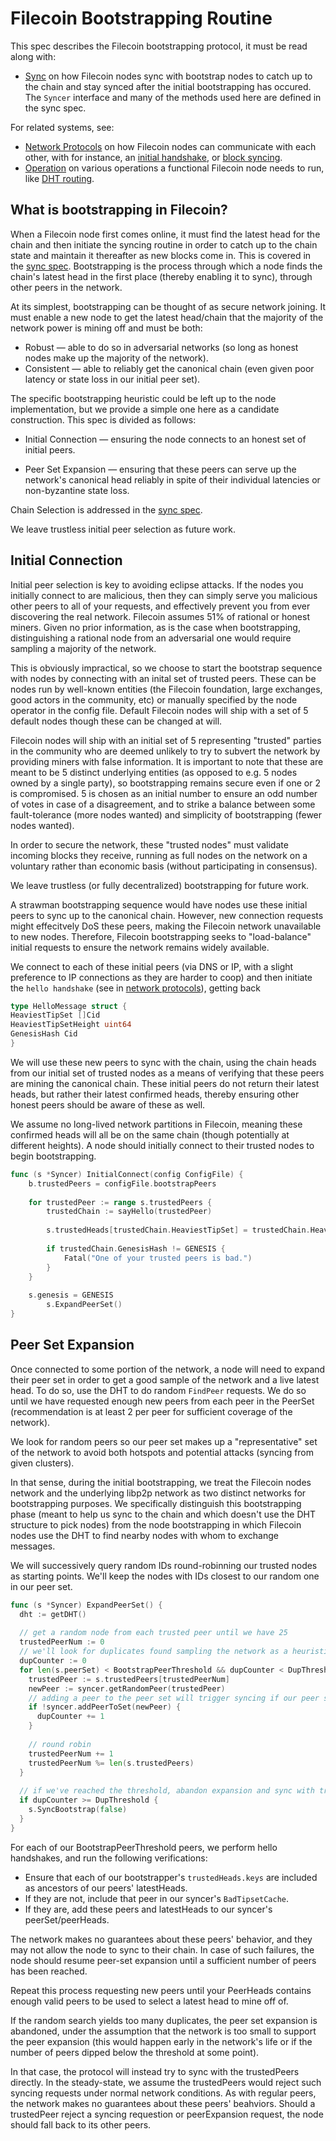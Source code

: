 # Filecoin Bootstrapping Routine

This spec describes the Filecoin bootstrapping protocol, it must be read along with:

- [Sync](sync.md) on how Filecoin nodes sync with bootstrap nodes to catch up to the chain and stay synced after the initial bootstrapping has occured. The `Syncer` interface and many of the methods used here are defined in the sync spec.

For related systems, see:

- [Network Protocols](./network-protocols.md) on how Filecoin nodes can communicate with each other, with for instance, an [initial handshake](./network-protocols.md#hello-handshake), or [block syncing](./network-protocols.md#blocksync).
- [Operation](./operation.md) on various operations a functional Filecoin node needs to run, like [DHT routing](./operation.md#dht-for-peer-routing.md).

## What is bootstrapping in Filecoin?

When a Filecoin node first comes online, it must find the latest head for the chain and then initiate the syncing routine in order to catch up to the chain state and maintain it thereafter as new blocks come in. This is covered in the [sync spec](./sync.md). Bootstrapping is the process through which a node finds the chain's latest head in the first place (thereby enabling it to sync), through other peers in the network.

At its simplest, bootstrapping can be thought of as secure network joining. It must enable a new node to get the latest head/chain that the majority of the network power is mining off and must be both:

- Robust — able to do so in adversarial networks (so long as honest nodes make up the majority of the network).
- Consistent — able to reliably get the canonical chain (even given poor latency or state loss in our initial peer set).

The specific bootstrapping heuristic could be left up to the node implementation, but we provide a simple one here as a candidate construction. This spec is divided as follows:

- Initial Connection — ensuring the node connects to an honest set of initial peers.

- Peer Set Expansion — ensuring that these peers can serve up the network's canonical head reliably in spite of their individual latencies or non-byzantine state loss.


Chain Selection is addressed in the [sync spec](./sync.md).

We leave trustless initial peer selection as future work.

## Initial Connection

Initial peer selection is key to avoiding eclipse attacks. If the nodes you initially connect to are malicious, then they can simply serve you malicious other peers to all of your requests, and effectively prevent you from ever discovering the real network. Filecoin assumes 51% of rational or honest miners. Given no prior information, as is the case when bootstrapping, distinguishing a rational node from an adversarial one would require sampling a majority of the network.

This is obviously impractical, so we choose to start the bootstrap sequence with nodes by connecting with an inital set of trusted peers. These can be nodes run by well-known entities (the Filecoin foundation, large exchanges, good actors in the community, etc) or manually specified by the node operator in the config file. Default Filecoin nodes will ship with a set of 5 default nodes though these can be changed at will.

Filecoin nodes will ship with an initial set of 5 representing "trusted" parties in the community who are deemed unlikely to try to subvert the network by providing miners with false information. It is important to note that these are meant to be 5 distinct underlying entities (as opposed to e.g. 5 nodes owned by a single party), so bootstrapping remains secure even if one or 2 is compromised. 5 is chosen as an initial number to ensure an odd number of votes in case of a disagreement, and to strike a balance between some fault-tolerance (more nodes wanted) and simplicity of bootstrapping (fewer nodes wanted).

In order to secure the network, these "trusted nodes" must validate incoming blocks they receive, running as full nodes  on the network on a voluntary rather than economic basis (without participating in consensus).

We leave trustless (or fully decentralized) bootstrapping for future work.

A strawman bootstrapping sequence would have nodes use these initial peers to sync up to the canonical chain. However, new connection requests might effecitvely DoS these peers, making the Filecoin network unavailable to new nodes. Therefore, Filecoin bootstrapping seeks to "load-balance" initial requests to ensure the network remains widely available.

We connect to each of these initial peers (via DNS or IP, with a slight preference to IP connections as they are harder to coop) and then initiate the `hello handshake` (see in [network protocols](./network-protocols.md#hello-handshake)), getting back

```go
type HelloMessage struct {
HeaviestTipSet []Cid
HeaviestTipSetHeight uint64
GenesisHash Cid
}
```

We will use these new peers to sync with the chain, using the chain heads from our initial set of trusted nodes as a means of verifying that these peers are mining the canonical chain. These initial peers do not return their latest heads, but rather their latest confirmed heads, thereby ensuring other honest peers should be aware of these as well.

We assume no long-lived network partitions in Filecoin, meaning these confirmed heads will all be on the same chain (though potentially at different heights). A node should initially connect to their trusted nodes to begin bootstrapping.

```go
func (s *Syncer) InitialConnect(config ConfigFile) {
    b.trustedPeers = configFile.bootstrapPeers
    
    for trustedPeer := range s.trustedPeers {
        trustedChain := sayHello(trustedPeer)
        
        s.trustedHeads[trustedChain.HeaviestTipSet] = trustedChain.HeaviestTipSetHeight
    		
        if trustedChain.GenesisHash != GENESIS {
            Fatal("One of your trusted peers is bad.")
        }        
    }
    
    s.genesis = GENESIS
 		s.ExpandPeerSet()
}
```



## Peer Set Expansion

Once connected to some portion of the network, a node will need to expand their peer set in order to get a good sample of the network and a live latest head. To do so, use the DHT to do random `FindPeer` requests. We do so until we have requested enough new peers from each peer in the PeerSet (recommendation is at least 2 per peer for sufficient coverage of the network).

We look for random peers so our peer set makes up a "representative" set of the network to avoid both hotspots and potential attacks (syncing from given clusters).

In that sense, during the initial bootstrapping, we treat the Filecoin nodes network and the underlying libp2p network as two distinct networks for bootstrapping purposes. We specifically distinguish this bootstrapping phase (meant to help us sync to the chain and which doesn't use the DHT structure to pick nodes) from the node bootstrapping in which Filecoin nodes use the DHT to find nearby nodes with whom to exchange messages.

We will successively query random IDs round-robinning our trusted nodes as starting points. We'll keep the nodes with IDs closest to our random one in our peer set.

```go
func (s *Syncer) ExpandPeerSet() {
  dht := getDHT()
  
  // get a random node from each trusted peer until we have 25
  trustedPeerNum := 0
  // we'll look for duplicates found sampling the network as a heuristic for interrupting the search if the network is too small
  dupCounter := 0
  for len(s.peerSet) < BootstrapPeerThreshold && dupCounter < DupThreshold {
    trustedPeer := s.trustedPeers[trustedPeerNum]
   	newPeer := syncer.getRandomPeer(trustedPeer)
    // adding a peer to the peer set will trigger syncing if our peer set has grown over the threshold
    if !syncer.addPeerToSet(newPeer) {
      dupCounter += 1
    }
    
    // round robin
    trustedPeerNum += 1
    trustedPeerNum %= len(s.trustedPeers)
  }
  
  // if we've reached the threshold, abandon expansion and sync with trusted heads instead
  if dupCounter >= DupThreshold {
    s.SyncBootstrap(false)
  }
}
```

For each of our BootstrapPeerThreshold peers, we perform hello handshakes, and run the following verifications:

- Ensure that each of our bootstrapper's `trustedHeads.keys` are included as ancestors of our peers' latestHeads.
- If they are not, include that peer in our syncer's `BadTipsetCache`.
- If they are, add these peers and latestHeads to our syncer's peerSet/peerHeads.

The network makes no guarantees about these peers' behavior, and they may not allow the node to sync to their chain. In case of such failures, the node should resume peer-set expansion until a sufficient number of peers has been reached.

Repeat this process requesting new peers until your PeerHeads contains enough valid peers to be used to select a latest head to mine off of.

If the random search yields too many duplicates, the peer set expansion is abandoned, under the assumption that the network is too small to support the peer expansion (this would happen early in the network's life or if the number of peers dipped below the threshold at some point).

In that case, the protocol will instead try to sync with the trustedPeers directly. In the steady-state, we assume the trustedPeers would reject such syncing requests under normal network conditions. As with regular peers, the network makes no guarantees about these peers' beahviors. Should a trustedPeer reject a syncing requestion or peerExpansion request, the node should fall back to its other peers.